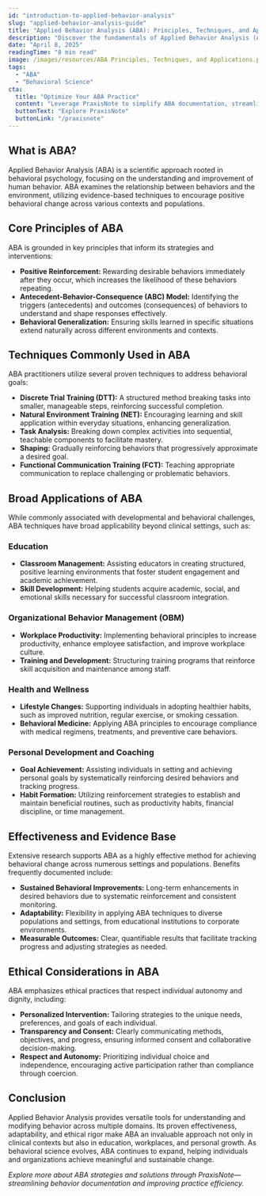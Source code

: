 ```yaml
---
id: "introduction-to-applied-behavior-analysis"
slug: "applied-behavior-analysis-guide"
title: "Applied Behavior Analysis (ABA): Principles, Techniques, and Applications"
description: "Discover the fundamentals of Applied Behavior Analysis (ABA), its core techniques, and broad applications beyond clinical settings."
date: "April 8, 2025"
readingTime: "8 min read"
image: /images/resources/ABA Principles, Techniques, and Applications.png
tags:
  - "ABA"
  - "Behavioral Science"
cta:
  title: "Optimize Your ABA Practice"
  content: "Leverage PraxisNote to simplify ABA documentation, streamline workflows, and enhance service quality."
  buttonText: "Explore PraxisNote"
  buttonLink: "/praxisnote"
---
```


## What is ABA?

Applied Behavior Analysis (ABA) is a scientific approach rooted in behavioral psychology, focusing on the understanding and improvement of human behavior. ABA examines the relationship between behaviors and the environment, utilizing evidence-based techniques to encourage positive behavioral change across various contexts and populations.

## Core Principles of ABA

ABA is grounded in key principles that inform its strategies and interventions:

- **Positive Reinforcement:** Rewarding desirable behaviors immediately after they occur, which increases the likelihood of these behaviors repeating.
- **Antecedent-Behavior-Consequence (ABC) Model:** Identifying the triggers (antecedents) and outcomes (consequences) of behaviors to understand and shape responses effectively.
- **Behavioral Generalization:** Ensuring skills learned in specific situations extend naturally across different environments and contexts.

## Techniques Commonly Used in ABA

ABA practitioners utilize several proven techniques to address behavioral goals:

- **Discrete Trial Training (DTT):** A structured method breaking tasks into smaller, manageable steps, reinforcing successful completion.
- **Natural Environment Training (NET):** Encouraging learning and skill application within everyday situations, enhancing generalization.
- **Task Analysis:** Breaking down complex activities into sequential, teachable components to facilitate mastery.
- **Shaping:** Gradually reinforcing behaviors that progressively approximate a desired goal.
- **Functional Communication Training (FCT):** Teaching appropriate communication to replace challenging or problematic behaviors.

## Broad Applications of ABA

While commonly associated with developmental and behavioral challenges, ABA techniques have broad applicability beyond clinical settings, such as:

### Education

- **Classroom Management:** Assisting educators in creating structured, positive learning environments that foster student engagement and academic achievement.
- **Skill Development:** Helping students acquire academic, social, and emotional skills necessary for successful classroom integration.

### Organizational Behavior Management (OBM)

- **Workplace Productivity:** Implementing behavioral principles to increase productivity, enhance employee satisfaction, and improve workplace culture.
- **Training and Development:** Structuring training programs that reinforce skill acquisition and maintenance among staff.

### Health and Wellness

- **Lifestyle Changes:** Supporting individuals in adopting healthier habits, such as improved nutrition, regular exercise, or smoking cessation.
- **Behavioral Medicine:** Applying ABA principles to encourage compliance with medical regimens, treatments, and preventive care behaviors.

### Personal Development and Coaching

- **Goal Achievement:** Assisting individuals in setting and achieving personal goals by systematically reinforcing desired behaviors and tracking progress.
- **Habit Formation:** Utilizing reinforcement strategies to establish and maintain beneficial routines, such as productivity habits, financial discipline, or time management.

## Effectiveness and Evidence Base

Extensive research supports ABA as a highly effective method for achieving behavioral change across numerous settings and populations. Benefits frequently documented include:

- **Sustained Behavioral Improvements:** Long-term enhancements in desired behaviors due to systematic reinforcement and consistent monitoring.
- **Adaptability:** Flexibility in applying ABA techniques to diverse populations and settings, from educational institutions to corporate environments.
- **Measurable Outcomes:** Clear, quantifiable results that facilitate tracking progress and adjusting strategies as needed.

## Ethical Considerations in ABA

ABA emphasizes ethical practices that respect individual autonomy and dignity, including:

- **Personalized Intervention:** Tailoring strategies to the unique needs, preferences, and goals of each individual.
- **Transparency and Consent:** Clearly communicating methods, objectives, and progress, ensuring informed consent and collaborative decision-making.
- **Respect and Autonomy:** Prioritizing individual choice and independence, encouraging active participation rather than compliance through coercion.

## Conclusion

Applied Behavior Analysis provides versatile tools for understanding and modifying behavior across multiple domains. Its proven effectiveness, adaptability, and ethical rigor make ABA an invaluable approach not only in clinical contexts but also in education, workplaces, and personal growth. As behavioral science evolves, ABA continues to expand, helping individuals and organizations achieve meaningful and sustainable change.

_Explore more about ABA strategies and solutions through PraxisNote—streamlining behavior documentation and improving practice efficiency._
